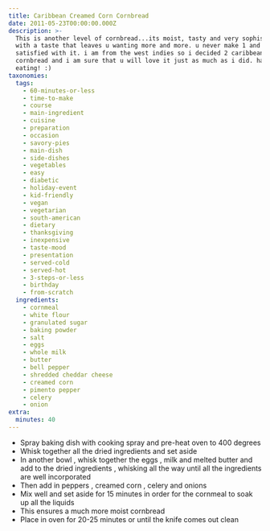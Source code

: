```yaml
---
title: Caribbean Creamed Corn Cornbread
date: 2011-05-23T00:00:00.000Z
description: >-
  This is another level of cornbread...its moist, tasty and very sophisticated
  with a taste that leaves u wanting more and more. u never make 1 and become
  satisfied with it. i am from the west indies so i decided 2 caribbean-ise the
  cornbread and i am sure that u will love it just as much as i did. happy
  eating! :)
taxonomies:
  tags:
    - 60-minutes-or-less
    - time-to-make
    - course
    - main-ingredient
    - cuisine
    - preparation
    - occasion
    - savory-pies
    - main-dish
    - side-dishes
    - vegetables
    - easy
    - diabetic
    - holiday-event
    - kid-friendly
    - vegan
    - vegetarian
    - south-american
    - dietary
    - thanksgiving
    - inexpensive
    - taste-mood
    - presentation
    - served-cold
    - served-hot
    - 3-steps-or-less
    - birthday
    - from-scratch
  ingredients:
    - cornmeal
    - white flour
    - granulated sugar
    - baking powder
    - salt
    - eggs
    - whole milk
    - butter
    - bell pepper
    - shredded cheddar cheese
    - creamed corn
    - pimento pepper
    - celery
    - onion
extra:
  minutes: 40
---
```

 - Spray baking dish with cooking spray and pre-heat oven to 400 degrees
 - Whisk together all the dried ingredients and set aside
 - In another bowl , whisk together the eggs , milk and melted butter and add to the dried ingredients , whisking all the way until all the ingredients are well incorporated
 - Then add in peppers , creamed corn , celery and onions
 - Mix well and set aside for 15 minutes in order for the cornmeal to soak up all the liquids
 - This ensures a much more moist cornbread
 - Place in oven for 20-25 minutes or until the knife comes out clean
